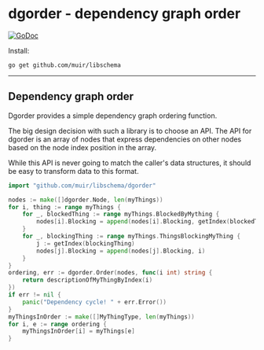 
# dgorder - dependency graph order

[![GoDoc](https://godoc.org/github.com/muir/libschema/dgorder?status.png)](https://pkg.go.dev/github.com/muir/libschema/dgorder)

Install:

	go get github.com/muir/libschema

---

## Dependency graph order

Dgorder provides a simple dependency graph ordering function.

The big design decision with such a library is to choose an API.  The API
for dgorder is an array of nodes that express dependencies on other nodes
based on the node index position in the array.  

While this API is never going to match the caller's data structures, it should
be easy to transform data to this format.

```go
import "github.com/muir/libschema/dgorder"

nodes := make([]dgorder.Node, len(myThings))
for i, thing := range myThings {
	for _, blockedThing := range myThings.BlockedByMything {
		nodes[i].Blocking = append(nodes[i].Blocking, getIndex(blockedThing))
	}
	for _, blockingThing := range myThings.ThingsBlockingMyThing {
		j := getIndex(blockingThing)
		nodes[j].Blocking = append(nodes[j].Blocking, i)
	}
}
ordering, err := dgorder.Order(nodes, func(i int) string {
	return descriptionOfMyThingByIndex(i)
})
if err != nil {
	panic("Dependency cycle! " + err.Error())
}
myThingsInOrder := make([]MyThingType, len(myThings))
for i, e := range ordering {
	myThingsInOrder[i] = myThings[e]
}
```
